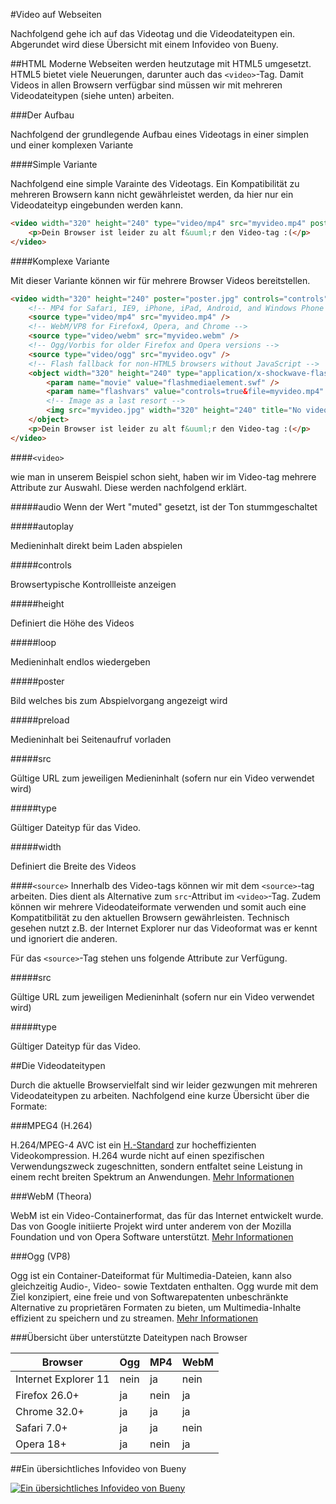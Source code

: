 #Video auf Webseiten

Nachfolgend gehe ich auf das Videotag und die Videodateitypen ein. Abgerundet wird diese Übersicht mit einem Infovideo von Bueny.

##HTML
Moderne Webseiten werden heutzutage mit HTML5 umgesetzt. HTML5 bietet viele Neuerungen, darunter auch das ```<video>```-Tag. Damit Videos in allen Browsern verfügbar sind müssen wir mit mehreren Videodateitypen (siehe unten) arbeiten.

###Der Aufbau

Nachfolgend der grundlegende Aufbau eines Videotags in einer simplen und einer komplexen Variante

####Simple Variante

Nachfolgend eine simple Varainte des Videotags. Ein Kompatibilität zu mehreren Browsern kann nicht gewährleistet werden, da hier nur ein Videodateityp eingebunden werden kann.

```html
<video width="320" height="240" type="video/mp4" src="myvideo.mp4" poster="poster.jpg" controls="controls" autoplay>
    <p>Dein Browser ist leider zu alt f&uuml;r den Video-tag :(</p>
</video>
```

####Komplexe Variante

Mit dieser Variante können wir für mehrere Browser Videos bereitstellen.

```html
<video width="320" height="240" poster="poster.jpg" controls="controls" autoplay loop>
    <!-- MP4 for Safari, IE9, iPhone, iPad, Android, and Windows Phone 7 -->
    <source type="video/mp4" src="myvideo.mp4" />
    <!-- WebM/VP8 for Firefox4, Opera, and Chrome -->
    <source type="video/webm" src="myvideo.webm" />
    <!-- Ogg/Vorbis for older Firefox and Opera versions -->
    <source type="video/ogg" src="myvideo.ogv" />
    <!-- Flash fallback for non-HTML5 browsers without JavaScript -->
    <object width="320" height="240" type="application/x-shockwave-flash" data="flashmediaelement.swf">
        <param name="movie" value="flashmediaelement.swf" />
        <param name="flashvars" value="controls=true&file=myvideo.mp4" />
        <!-- Image as a last resort -->
        <img src="myvideo.jpg" width="320" height="240" title="No video playback capabilities" />
    </object>
    <p>Dein Browser ist leider zu alt f&uuml;r den Video-tag :(</p>
</video>
```
####```<video>```

wie man in unserem Beispiel schon sieht, haben wir im Video-tag mehrere Attribute zur Auswahl. Diese werden nachfolgend erklärt.

#####audio
Wenn der Wert "muted" gesetzt, ist der Ton stummgeschaltet

#####autoplay

Medieninhalt direkt beim Laden abspielen

#####controls

Browsertypische Kontrollleiste anzeigen

#####height

Definiert die Höhe des Videos

#####loop

Medieninhalt endlos wiedergeben

#####poster

Bild welches bis zum Abspielvorgang angezeigt wird

#####preload

Medieninhalt bei Seitenaufruf vorladen

#####src

Gültige URL zum jeweiligen Medieninhalt (sofern nur ein Video verwendet wird)

#####type

Gültiger Dateityp für das Video.

#####width

Definiert die Breite des Videos

####```<source>```
Innerhalb des Video-tags können wir mit dem ```<source>```-tag arbeiten. Dies dient als Alternative zum ```src```-Attribut im ```<video>```-Tag. Zudem können wir mehrere Videodateiformate verwenden und somit auch eine Kompatitbilität zu den aktuellen Browsern gewährleisten. Technisch gesehen nutzt z.B. der Internet Explorer nur das Videoformat was er kennt und ignoriert die anderen.

Für das ```<source>```-Tag stehen uns folgende Attribute zur Verfügung.

#####src

Gültige URL zum jeweiligen Medieninhalt (sofern nur ein Video verwendet wird)

#####type

Gültiger Dateityp für das Video.

##Die Videodateitypen

Durch die aktuelle Browservielfalt sind wir leider gezwungen mit mehreren Videodateitypen zu arbeiten. Nachfolgend eine kurze Übersicht über die Formate:

###MPEG4 (H.264)

H.264/MPEG-4 AVC ist ein [H.-Standard](http://de.wikipedia.org/wiki/H.-Standards) zur hocheffizienten Videokompression. H.264 wurde nicht auf einen spezifischen Verwendungszweck zugeschnitten, sondern entfaltet seine Leistung in einem recht breiten Spektrum an Anwendungen. [Mehr Informationen](http://de.wikipedia.org/wiki/H.264)

###WebM (Theora)

WebM ist ein Video-Containerformat, das für das Internet entwickelt wurde. Das von Google initiierte Projekt wird unter anderem von der Mozilla Foundation und von Opera Software unterstützt. [Mehr Informationen](http://de.wikipedia.org/wiki/WebM)

###Ogg (VP8)

Ogg ist ein Container-Dateiformat für Multimedia-Dateien, kann also gleichzeitig Audio-, Video- sowie Textdaten enthalten. Ogg wurde mit dem Ziel konzipiert, eine freie und von Softwarepatenten unbeschränkte Alternative zu proprietären Formaten zu bieten, um Multimedia-Inhalte effizient zu speichern und zu streamen. [Mehr Informationen](http://de.wikipedia.org/wiki/Ogg)

###Übersicht über unterstützte Dateitypen nach Browser

Browser | Ogg | MP4 | WebM
--- | --- | --- | ---
Internet Explorer 11 | nein | ja | nein
Firefox 26.0+ | ja | nein | ja
Chrome 32.0+ | ja | ja | ja
Safari 7.0+ | ja | ja | nein
Opera 18+ | ja | nein | ja

##Ein übersichtliches Infovideo von Bueny

[![Ein übersichtliches Infovideo von Bueny](http://img.youtube.com/vi/jp-Tlr3kJqg/0.jpg)](http://www.youtube.com/watch?v=jp-Tlr3kJqg)
